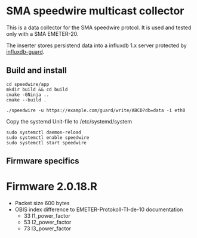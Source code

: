 # SMA speedwire multicast collector

This is a data collector for the SMA speedwire protcol. It is used and tested only with a SMA EMETER-20.

The inserter stores persistend data into a influxdb 1.x server protected by [influxdb-guard](github.com/yvesf/influxdb-guard).

## Build and install

```
cd speedwire/app
mkdir build && cd build
cmake -GNinja ..
cmake --build .
```

```
./speedwire -u https://example.com/guard/write/ABCD?db=data -i eth0
```


Copy the systemd Unit-file to /etc/systemd/system
```
sudo systemctl daemon-reload
sudo systemctl enable speedwire
sudo systemctl start speedwire
```

## Firmware specifics

# Firmware 2.0.18.R

* Packet size 600 bytes
* OBIS index difference to EMETER-Protokoll-TI-de-10 documentation
  * 33 l1_power_factor
  * 53 l2_power_factor
  * 73 l3_power_factor
